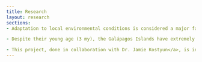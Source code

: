 ```yaml
---
title: Research
layout: research
sections:
- Adaptation to local environmental conditions is considered a major factor driving evolutionary divergence, but the key environmental variables responsible and the genetic basis of these adaptations remains poorly understood. I am interested in how selective gradients (vs. geographic distance) imposed by the abiotic environment can maintain genetic variation across landscapes and whether or not these patterns are evident at the level of single loci. I am currently investigating this in several wild tomato species (Solanum sect. lycopersicum) which are located throughout the Andean region of South America and on the Galapagos Islands. Acute clinal variation in precipitation, temperature, and salinity in these regions likely imposes selection on traits affecting drought and/or salt tolerance. One powerful approach to dissecting the genetics of local adaptation is to characterize associations between genes and environmental variables, and then test for genotype-by-environment fitness effects of these genes through experimental manipulations. Using ddRAD, I am currently genotyping 260 accessions of Solanum pimpinellifollium and characterizing associations between SNPs and WorldClim environmental variables. Next, I plan to subject these same accessions to experimental drought, temp, and/or salt stress in the greenhouse to test for GxE effects of associated variants on fitness.

- Despite their young age (3 my), the Galápagos Islands have extremely high species diversity. This diversity has been maintained largely as a result of the islands remaining uninhabited until the early 1800s. Today many species on the Galápagos Islands face three major conservation threats&#58 habitat loss due to human development and climate change, antagonistic effects of non-endemic herbivores, and hybridization with invasive relatives. This project aims to assess the demographic, ecological, and hybridization status of two Solanum (wild tomato) species—Solanum cheesmaniae and Solanum galapagense—that are endemic to the Galápagos Islands, by collecting data on abiotic habitats and herbivore interactions, and conducting a population genetic analysis of hybridization. Historical collection records indicate the location of many populations, though to date there has been no systematic effort to quantify how ecological factors such as climate, habitat, and herbivory or evolutionary forces such as hybridization and introgression may modulate species distributions. Our assessment will provide insight into the biological basis of several conservation threats, leading not only to more focused conservation efforts in these and other species on the Galápagos, but also to data useful for uncovering the mechanistic basis of important evolutionary phenomena, including local adaptation.

- This project, done in collaboration with Dr. Jamie Kostyun</a>, is investigating the genetic architecture of several interesting floral morphology and nectar color traits in the sister genus to <em>Solanum</em>, <em>Jaltomata</em>. My contribution has consisted of linkage map construction and QTL scanning. A long-standing question is whether or not pleiotropy can accelerate evolutionary change. This genus has undergone rapid and extreme floral diversification yet we have found little evidence of QTL colocalization between traits suggesting a small to negligible role for pleiotropy. LOD score plot for corolla depth is pictured above. 
---
```

